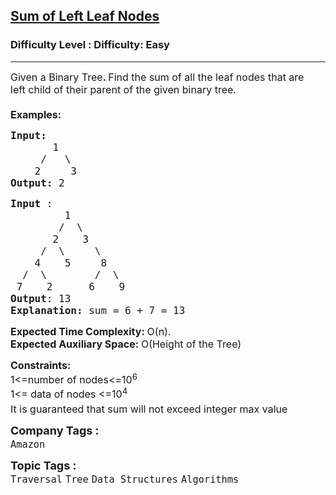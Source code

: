 <h2><a href="https://www.geeksforgeeks.org/problems/sum-of-left-leaf-nodes/1?page=2&category=Tree,Binary%20Search%20Tree&difficulty=Easy&sortBy=submissions">Sum of Left Leaf Nodes</a></h2><h3>Difficulty Level : Difficulty: Easy</h3><hr><div class="problems_problem_content__Xm_eO"><p><span style="font-size: 12pt;">Given a Binary Tree<strong>. </strong>Find&nbsp;the sum of all the&nbsp;leaf nodes that are left&nbsp;child of their parent&nbsp;of the given binary tree.<br><br><strong>Examples:</strong></span></p>
<pre><span style="font-size: 12pt;"><strong>Input:
&nbsp;      </strong>1
&nbsp;    /   \
&nbsp;   2     3<strong>
Output: </strong>2
</span></pre>
<pre><span style="font-size: 12pt;"><strong>Input</strong> : 
         1
        /  \
       2    3
     /  \     \
    4    5     8 
  /  \        /  \
 7    2      6    9
<strong>Output</strong>: 13
<strong>Explanation: </strong>sum = 6 + 7 = 13
</span></pre>
<p><span style="font-size: 12pt;"><strong>Expected Time Complexity:&nbsp;</strong>O(n).<br><strong>Expected Auxiliary Space:&nbsp;</strong>O(Height of the Tree)</span></p>
<p><span style="font-size: 12pt;"><strong>Constraints:</strong><br>1&lt;=number of nodes&lt;=10<sup>6</sup><sup><br></sup>1&lt;= data of nodes &lt;=10<sup>4<br></sup>It is guaranteed that sum will not exceed integer max value<sup><br></sup></span></p></div><p><span style=font-size:18px><strong>Company Tags : </strong><br><code>Amazon</code>&nbsp;<br><p><span style=font-size:18px><strong>Topic Tags : </strong><br><code>Traversal</code>&nbsp;<code>Tree</code>&nbsp;<code>Data Structures</code>&nbsp;<code>Algorithms</code>&nbsp;